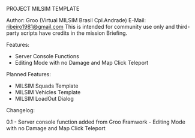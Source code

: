 PROJECT MILSIM TEMPLATE

Author: Groo (Virtual MILSIM Brasil Cpl.Andrade)
E-Mail: ribeiro1981@gmail.com
This is intended for community use only and third-party scripts have credits in the mission Briefing.

Features:
- Server Console Functions
- Editing Mode with no Damage and Map Click Teleport

Planned Features:
- MILSIM Squads Template
- MILSIM Vehicles Template
- MILSIM LoadOut Dialog

Changelog:

0.1 - Server console function added from Groo Framwork
	- Editing Mode with no Damage and Map Click Teleport
	
